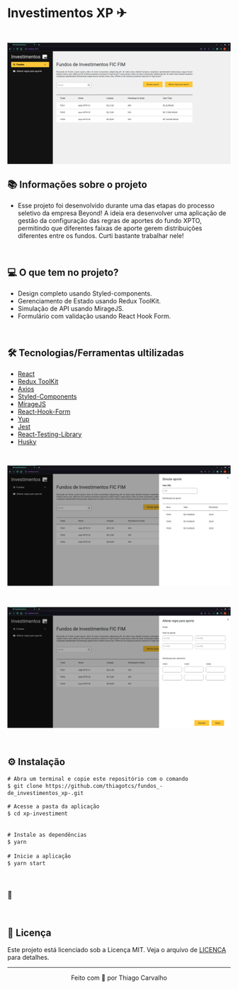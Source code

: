 # Investimentos XP ✈

&nbsp;

<a href="https://github.com/thiagotcs/fundos_-de_investimentos_xp-/blob/master/src/assets/img/img1.png" target="_blank">
    <img alt="investimento xp pagina1" src="https://github.com/thiagotcs/fundos_-de_investimentos_xp-/blob/master/src/assets/img/img1.png">
  </a>

## 📚 Informações sobre o projeto

- Esse projeto foi desenvolvido durante uma das etapas do processo seletivo da empresa Beyond! A ideia era desenvolver uma aplicação de gestão da configuração das regras de aportes do fundo XPTO, permitindo que diferentes faixas de aporte gerem distribuições diferentes entre os fundos. Curti bastante trabalhar nele!

&nbsp;

## 💻 O que tem no projeto?

- Design completo usando Styled-components.
- Gerenciamento de Estado usando Redux ToolKit.
- Simulação de API usando MirageJS.
- Formulário com validação usando React Hook Form.

&nbsp;

## 🛠️ Tecnologias/Ferramentas ultilizadas

- [React](https://pt-br.reactjs.org/E)
- [Redux ToolKit](https://redux-toolkit.js.org/)
- [Axios](https://axios-http.com/)
- [Styled-Components](https://styled-components.com/E)
- [MirageJS](https://miragejs.com/)
- [React-Hook-Form](https://react-hook-form.com/)
- [Yup](https://pt-br.reactjs.org/E)
- [Jest](https://jestjs.io/pt-BR/)
- [React-Testing-Library](https://testing-library.com/)
- [Husky](https://typicode.github.io/husky/#/)

&nbsp;

<a href="https://github.com/thiagotcs/fundos_-de_investimentos_xp-/blob/master/src/assets/img/img2.png" target="_blank">
    <img alt="investimento xp pagina2" src="https://github.com/thiagotcs/fundos_-de_investimentos_xp-/blob/master/src/assets/img/img2.png">
  </a>

&nbsp;

<a href="https://github.com/thiagotcs/fundos_-de_investimentos_xp-/blob/master/src/assets/img/img3.png" target="_blank">
    <img alt="investimento xp pagina3" src="https://github.com/thiagotcs/fundos_-de_investimentos_xp-/blob/master/src/assets/img/img3.png">
  </a>

&nbsp;

## ⚙️ Instalação

```
# Abra um terminal e copie este repositório com o comando
$ git clone https://github.com/thiagotcs/fundos_-de_investimentos_xp-.git
```

```
# Acesse a pasta da aplicação
$ cd xp-investiment


# Instale as dependências
$ yarn

# Inicie a aplicação
$ yarn start

```

&nbsp;

### 🔗

&nbsp;

## 📝 Licença

Este projeto está licenciado sob a Licença MIT. Veja o arquivo de [LICENÇA](https://github.com/thiagotcs) para detalhes.

---

<p align="center">Feito com 💙 por Thiago Carvalho</p>
